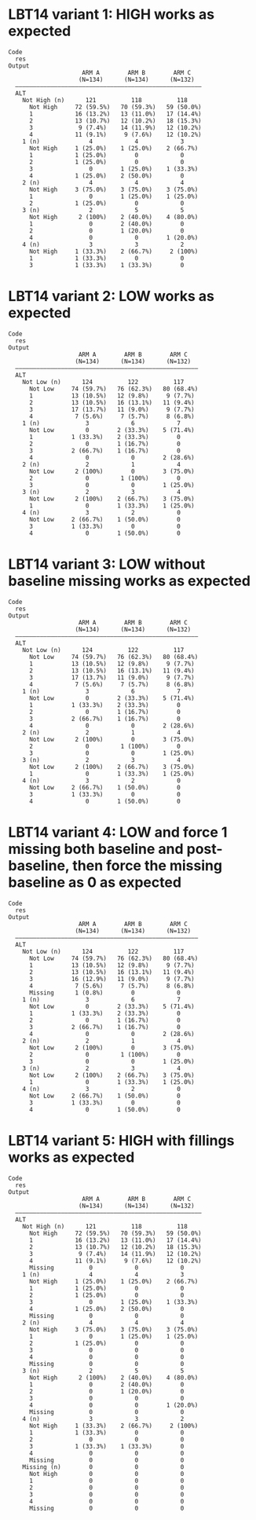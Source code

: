 # LBT14 variant 1: HIGH works as expected

    Code
      res
    Output
                         ARM A        ARM B        ARM C   
                        (N=134)      (N=134)      (N=132)  
      —————————————————————————————————————————————————————
      ALT                                                  
        Not High (n)      121          118          118    
          Not High     72 (59.5%)   70 (59.3%)   59 (50.0%)
          1            16 (13.2%)   13 (11.0%)   17 (14.4%)
          2            13 (10.7%)   12 (10.2%)   18 (15.3%)
          3             9 (7.4%)    14 (11.9%)   12 (10.2%)
          4            11 (9.1%)     9 (7.6%)    12 (10.2%)
        1 (n)              4            4            3     
          Not High     1 (25.0%)    1 (25.0%)    2 (66.7%) 
          1            1 (25.0%)        0            0     
          2            1 (25.0%)        0            0     
          3                0        1 (25.0%)    1 (33.3%) 
          4            1 (25.0%)    2 (50.0%)        0     
        2 (n)              4            4            4     
          Not High     3 (75.0%)    3 (75.0%)    3 (75.0%) 
          1                0        1 (25.0%)    1 (25.0%) 
          2            1 (25.0%)        0            0     
        3 (n)              2            5            5     
          Not High      2 (100%)    2 (40.0%)    4 (80.0%) 
          1                0        2 (40.0%)        0     
          2                0        1 (20.0%)        0     
          4                0            0        1 (20.0%) 
        4 (n)              3            3            2     
          Not High     1 (33.3%)    2 (66.7%)     2 (100%) 
          1            1 (33.3%)        0            0     
          3            1 (33.3%)    1 (33.3%)        0     

# LBT14 variant 2: LOW works as expected

    Code
      res
    Output
                        ARM A        ARM B        ARM C   
                       (N=134)      (N=134)      (N=132)  
      ————————————————————————————————————————————————————
      ALT                                                 
        Not Low (n)      124          122          117    
          Not Low     74 (59.7%)   76 (62.3%)   80 (68.4%)
          1           13 (10.5%)   12 (9.8%)     9 (7.7%) 
          2           13 (10.5%)   16 (13.1%)   11 (9.4%) 
          3           17 (13.7%)   11 (9.0%)     9 (7.7%) 
          4            7 (5.6%)     7 (5.7%)     8 (6.8%) 
        1 (n)             3            6            7     
          Not Low         0        2 (33.3%)    5 (71.4%) 
          1           1 (33.3%)    2 (33.3%)        0     
          2               0        1 (16.7%)        0     
          3           2 (66.7%)    1 (16.7%)        0     
          4               0            0        2 (28.6%) 
        2 (n)             2            1            4     
          Not Low      2 (100%)        0        3 (75.0%) 
          2               0         1 (100%)        0     
          3               0            0        1 (25.0%) 
        3 (n)             2            3            4     
          Not Low      2 (100%)    2 (66.7%)    3 (75.0%) 
          1               0        1 (33.3%)    1 (25.0%) 
        4 (n)             3            2            0     
          Not Low     2 (66.7%)    1 (50.0%)        0     
          3           1 (33.3%)        0            0     
          4               0        1 (50.0%)        0     

# LBT14 variant 3: LOW without baseline missing works as expected

    Code
      res
    Output
                        ARM A        ARM B        ARM C   
                       (N=134)      (N=134)      (N=132)  
      ————————————————————————————————————————————————————
      ALT                                                 
        Not Low (n)      124          122          117    
          Not Low     74 (59.7%)   76 (62.3%)   80 (68.4%)
          1           13 (10.5%)   12 (9.8%)     9 (7.7%) 
          2           13 (10.5%)   16 (13.1%)   11 (9.4%) 
          3           17 (13.7%)   11 (9.0%)     9 (7.7%) 
          4            7 (5.6%)     7 (5.7%)     8 (6.8%) 
        1 (n)             3            6            7     
          Not Low         0        2 (33.3%)    5 (71.4%) 
          1           1 (33.3%)    2 (33.3%)        0     
          2               0        1 (16.7%)        0     
          3           2 (66.7%)    1 (16.7%)        0     
          4               0            0        2 (28.6%) 
        2 (n)             2            1            4     
          Not Low      2 (100%)        0        3 (75.0%) 
          2               0         1 (100%)        0     
          3               0            0        1 (25.0%) 
        3 (n)             2            3            4     
          Not Low      2 (100%)    2 (66.7%)    3 (75.0%) 
          1               0        1 (33.3%)    1 (25.0%) 
        4 (n)             3            2            0     
          Not Low     2 (66.7%)    1 (50.0%)        0     
          3           1 (33.3%)        0            0     
          4               0        1 (50.0%)        0     

# LBT14 variant 4: LOW and force 1 missing both baseline and post-baseline, then force the missing baseline as 0 as expected

    Code
      res
    Output
                        ARM A        ARM B        ARM C   
                       (N=134)      (N=134)      (N=132)  
      ————————————————————————————————————————————————————
      ALT                                                 
        Not Low (n)      124          122          117    
          Not Low     74 (59.7%)   76 (62.3%)   80 (68.4%)
          1           13 (10.5%)   12 (9.8%)     9 (7.7%) 
          2           13 (10.5%)   16 (13.1%)   11 (9.4%) 
          3           16 (12.9%)   11 (9.0%)     9 (7.7%) 
          4            7 (5.6%)     7 (5.7%)     8 (6.8%) 
          Missing      1 (0.8%)        0            0     
        1 (n)             3            6            7     
          Not Low         0        2 (33.3%)    5 (71.4%) 
          1           1 (33.3%)    2 (33.3%)        0     
          2               0        1 (16.7%)        0     
          3           2 (66.7%)    1 (16.7%)        0     
          4               0            0        2 (28.6%) 
        2 (n)             2            1            4     
          Not Low      2 (100%)        0        3 (75.0%) 
          2               0         1 (100%)        0     
          3               0            0        1 (25.0%) 
        3 (n)             2            3            4     
          Not Low      2 (100%)    2 (66.7%)    3 (75.0%) 
          1               0        1 (33.3%)    1 (25.0%) 
        4 (n)             3            2            0     
          Not Low     2 (66.7%)    1 (50.0%)        0     
          3           1 (33.3%)        0            0     
          4               0        1 (50.0%)        0     

# LBT14 variant 5: HIGH with fillings works as expected

    Code
      res
    Output
                         ARM A        ARM B        ARM C   
                        (N=134)      (N=134)      (N=132)  
      —————————————————————————————————————————————————————
      ALT                                                  
        Not High (n)      121          118          118    
          Not High     72 (59.5%)   70 (59.3%)   59 (50.0%)
          1            16 (13.2%)   13 (11.0%)   17 (14.4%)
          2            13 (10.7%)   12 (10.2%)   18 (15.3%)
          3             9 (7.4%)    14 (11.9%)   12 (10.2%)
          4            11 (9.1%)     9 (7.6%)    12 (10.2%)
          Missing          0            0            0     
        1 (n)              4            4            3     
          Not High     1 (25.0%)    1 (25.0%)    2 (66.7%) 
          1            1 (25.0%)        0            0     
          2            1 (25.0%)        0            0     
          3                0        1 (25.0%)    1 (33.3%) 
          4            1 (25.0%)    2 (50.0%)        0     
          Missing          0            0            0     
        2 (n)              4            4            4     
          Not High     3 (75.0%)    3 (75.0%)    3 (75.0%) 
          1                0        1 (25.0%)    1 (25.0%) 
          2            1 (25.0%)        0            0     
          3                0            0            0     
          4                0            0            0     
          Missing          0            0            0     
        3 (n)              2            5            5     
          Not High      2 (100%)    2 (40.0%)    4 (80.0%) 
          1                0        2 (40.0%)        0     
          2                0        1 (20.0%)        0     
          3                0            0            0     
          4                0            0        1 (20.0%) 
          Missing          0            0            0     
        4 (n)              3            3            2     
          Not High     1 (33.3%)    2 (66.7%)     2 (100%) 
          1            1 (33.3%)        0            0     
          2                0            0            0     
          3            1 (33.3%)    1 (33.3%)        0     
          4                0            0            0     
          Missing          0            0            0     
        Missing (n)        0            0            0     
          Not High         0            0            0     
          1                0            0            0     
          2                0            0            0     
          3                0            0            0     
          4                0            0            0     
          Missing          0            0            0     

